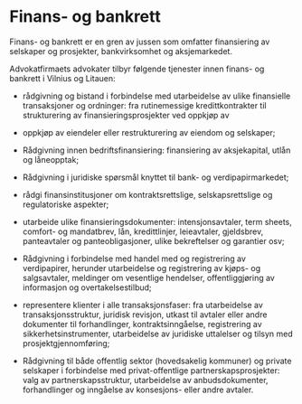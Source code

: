 # Finans- og bankrett

Finans- og bankrett er en gren av jussen som omfatter finansiering av selskaper og prosjekter, bankvirksomhet og aksjemarkedet.

Advokatfirmaets advokater tilbyr følgende tjenester innen finans- og bankrett i Vilnius og Litauen:

- rådgivning og bistand i forbindelse med utarbeidelse av ulike finansielle transaksjoner og ordninger: fra rutinemessige kredittkontrakter til strukturering av finansieringsprosjekter ved oppkjøp av 

- oppkjøp av eiendeler eller restrukturering av eiendom og selskaper;

- Rådgivning innen bedriftsfinansiering: finansiering av aksjekapital, utlån og låneopptak;

- Rådgivning i juridiske spørsmål knyttet til bank- og verdipapirmarkedet;

- rådgi finansinstitusjoner om kontraktsrettslige, selskapsrettslige og regulatoriske aspekter;

- utarbeide ulike finansieringsdokumenter: intensjonsavtaler, term sheets, comfort- og mandatbrev, lån, kredittlinjer, leieavtaler, gjeldsbrev, panteavtaler og panteobligasjoner, ulike bekreftelser og garantier osv;

- Rådgivning i forbindelse med handel med og registrering av verdipapirer, herunder utarbeidelse og registrering av kjøps- og salgsavtaler, meldinger om vesentlige hendelser, offentliggjøring av informasjon og overtakelsestilbud;

- representere klienter i alle transaksjonsfaser: fra utarbeidelse av transaksjonsstruktur, juridisk revisjon, utkast til avtaler eller andre dokumenter til forhandlinger, kontraktsinngåelse, registrering av sikkerhetsinstrumenter, utarbeidelse av juridiske uttalelser og tilsyn med prosjektgjennomføring;

- Rådgivning til både offentlig sektor (hovedsakelig kommuner) og private selskaper i forbindelse med privat-offentlige partnerskapsprosjekter: valg av partnerskapsstruktur, utarbeidelse av anbudsdokumenter, forhandlinger og inngåelse av konsesjons- eller andre avtaler.
